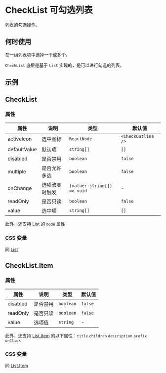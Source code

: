 # CheckList 可勾选列表

列表的勾选操作。

## 何时使用

在一组列表项中选择一个或多个。

`CheckList` 底层是基于 `List` 实现的，是可以进行勾选的列表。

## 示例

<code src="./demos/demo1.tsx"></code>

<code src="./demos/demo2.tsx"></code>

## CheckList

### 属性

| 属性         | 说明           | 类型                        | 默认值             |
| ------------ | -------------- | --------------------------- | ------------------ |
| activeIcon   | 选中图标       | `ReactNode`                 | `<CheckOutline />` |
| defaultValue | 默认项         | `string[]`                  | `[]`               |
| disabled     | 是否禁用       | `boolean`                   | `false`            |
| multiple     | 是否允许多选   | `boolean`                   | `false`            |
| onChange     | 选项改变时触发 | `(value: string[]) => void` | -                  |
| readOnly     | 是否只读       | `boolean`                   | `false`            |
| value        | 选中项         | `string[]`                  | `[]`               |

此外，还支持 [List](./list) 的 `mode` 属性

### CSS 变量

同 [List](./list/#list-2)

## CheckList.Item

### 属性

| 属性     | 说明     | 类型      | 默认值  |
| -------- | -------- | --------- | ------- |
| disabled | 是否禁用 | `boolean` | `false` |
| readOnly | 是否只读 | `boolean` | `false` |
| value    | 选项值   | `string`  | -       |

此外，还支持 [List.Item](./list) 的以下属性：`title` `children` `description` `prefix` `onClick`

### CSS 变量

同 [List.Item](./list/#listitem-1)
